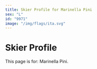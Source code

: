 ```yaml
---
title: Skier Profile for Marinella Pini
sex: "L"
id: "9971"
image: "/img/flags/ita.svg" 
---
```


# Skier Profile

This page is for: Marinella Pini.
    